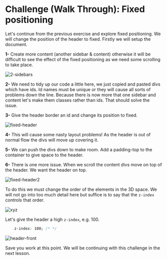 # Challenge (Walk Through): Fixed positioning

Let's continue from the previous exercise and explore fixed positioning. We will change the position of the header to fixed.
Firstly we will setup the document.

**1-**  Create more content (another sidebar & content) otherwise it will be difficult to see the effect of the fixed positioning as we need some scrolling to take place.

![2-sidebars](img/2-sidebars.png)

**2-**  We need to tidy up our code a little here, we just copied and pasted divs which have ids. Id names must be unique or they will cause all sorts of problems down the line. Because there is now more that one sidebar and content let's make them classes rather than ids. That should solve the issue.

**3-**  Give the header border an id and change its position to fixed.

![fixed-header](img/fixed-header.png)

**4-**  This will cause some nasty layout problems! As the header is out of normal flow the divs will move up covering it.

**5-**  We can push the divs down to make room. Add a padding-top to the container to give space to the header.  

**6-**  There is one more issue. When we scroll the content divs move on top of the header. We want the header on top.

![fixed-header2](img/fixed-header2.png)

To do this we must change the order of the elements in the 3D space. We will not go into too much detail here but suffice is to say that the `z-index` controls that order.  

![xyz](img/xyz.png)

Let's give the header a high `z-index`, e.g. 100.

```css
    z-index: 100; /* */
```

![header-front](img/header-front.png)

Save you work at this point. We will be continuing with this challenge in the next lesson.
